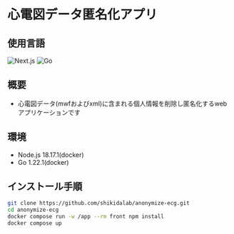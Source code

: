 # 心電図データ匿名化アプリ
## 使用言語
![Next.js](https://img.shields.io/badge/Next.js-000000?style=for-the-badge&logo=nextdotjs&logoColor=white)
![Go](https://img.shields.io/badge/Go-00ADD8?style=for-the-badge&logo=go&logoColor=white)

## 概要
- 心電図データ(mwfおよびxml)に含まれる個人情報を削除し匿名化するwebアプリケーションです

## 環境
- Node.js 18.17.1(docker)
- Go 1.22.1(docker)

## インストール手順
```bash
git clone https://github.com/shikidalab/anonymize-ecg.git
cd anonymize-ecg
docker compose run -w /app --rm front npm install
docker compose up